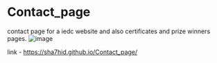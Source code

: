 # Contact_page
contact page for a iedc website and also certificates and prize winners pages.
![image](https://user-images.githubusercontent.com/96056167/183655480-31b45659-5062-464a-ac93-5af324af4f86.png)


link - https://sha7hid.github.io/Contact_page/
